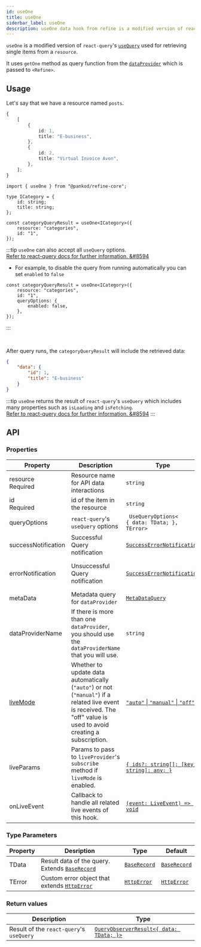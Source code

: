 ```yaml
---
id: useOne
title: useOne
siderbar_label: useOne
description: useOne data hook from refine is a modified version of react-query's useQuery for retrieving single items from a resource
---
```


`useOne` is a modified version of `react-query`'s [`useQuery`](https://react-query.tanstack.com/guides/queries) used for retrieving single items from a `resource`.

It uses `getOne` method as query function from the [`dataProvider`](/core/providers/data-provider.md) which is passed to `<Refine>`.

## Usage

Let's say that we have a resource named `posts`.

```ts title="https://api.fake-rest.refine.dev/categories"
{
    [
        {
            id: 1,
            title: "E-business",
        },
        {
            id: 2,
            title: "Virtual Invoice Avon",
        },
    ];
}
```

```tsx 
import { useOne } from "@pankod/refine-core";

type ICategory = {
    id: string;
    title: string;
};

const categoryQueryResult = useOne<ICategory>({
    resource: "categories",
    id: "1",
});
```

:::tip
`useOne` can also accept all `useQuery` options.  
[Refer to react-query docs for further information. &#8594](https://react-query.tanstack.com/reference/useQuery)

-   For example, to disable the query from running automatically you can set `enabled` to `false`

```tsx
const categoryQueryResult = useOne<ICategory>({
    resource: "categories",
    id: "1",
    queryOptions: {
        enabled: false,
    },
});
```

:::

<br />

After query runs, the `categoryQueryResult` will include the retrieved data:

```json title="categoryQueryResult.data"
{
    "data": {
        "id": 1,
        "title": "E-business"
    }
}
```

:::tip
`useOne` returns the result of `react-query`'s `useQuery` which includes many properties such as `isLoading` and `isFetching`.  
[Refer to react-query docs for further information. &#8594](https://react-query.tanstack.com/reference/useQuery)
:::

## API

### Properties

| Property                                                                                            | Description                                                                                                                                                        | Type                                                                           | Default                             |
| --------------------------------------------------------------------------------------------------- | ------------------------------------------------------------------------------------------------------------------------------------------------------------------ | ------------------------------------------------------------------------------ | ----------------------------------- |
| <div className="required-block"><div>resource</div> <div className=" required">Required</div></div> | Resource name for API data interactions                                                                                                                            | `string`                                                                       |                                     |
| id <div className="required">Required</div>                                                         | id of the item in the resource                                                                                                                                     | `string`                                                                       |                                     |
| queryOptions                                                                                        | `react-query`'s `useQuery` options                                                                                                                                 | ` UseQueryOptions<`<br/>`{ data: TData; },`<br/>`TError>`                      |                                     |
| successNotification                                                                                 | Successful Query notification                                                                                                                                      | [`SuccessErrorNotification`](/core/interfaces.md#successerrornotification)     | `false`                             |
| errorNotification                                                                                   | Unsuccessful Query notification                                                                                                                                    | [`SuccessErrorNotification`](/core/interfaces.md#successerrornotification)     | "Error (status code: `statusCode`)" |
| metaData                                                                                            | Metadata query for `dataProvider`                                                                                                                                  | [`MetaDataQuery`](/core/interfaces.md#metadataquery)                           | {}                                  |
| dataProviderName                                                                                    | If there is more than one `dataProvider`, you should use the `dataProviderName` that you will use.                                                                 | `string`                                                                       | `default`                           |
| [liveMode](/core/providers/live-provider.md#usage-in-a-hook)                                        | Whether to update data automatically (`"auto"`) or not (`"manual"`) if a related live event is received. The "off" value is used to avoid creating a subscription. | [`"auto"` \| `"manual"` \| `"off"`](/core/interfaces.md#livemodeprops)         | `"off"`                             |
| liveParams                                                                                          | Params to pass to `liveProvider`'s `subscribe` method if `liveMode` is enabled.                                                                                    | [`{ ids?: string[]; [key: string]: any; }`](/core/interfaces.md#livemodeprops) | `undefined`                         |
| onLiveEvent                                                                                         | Callback to handle all related live events of this hook.                                                                                                           | [`(event: LiveEvent) => void`](/core/interfaces.md#livemodeprops)              | `undefined`                         |

### Type Parameters

| Property | Desription                                                                       | Type                                           | Default                                        |
| -------- | -------------------------------------------------------------------------------- | ---------------------------------------------- | ---------------------------------------------- |
| TData    | Result data of the query. Extends [`BaseRecord`](/core/interfaces.md#baserecord) | [`BaseRecord`](/core/interfaces.md#baserecord) | [`BaseRecord`](/core/interfaces.md#baserecord) |
| TError   | Custom error object that extends [`HttpError`](/core/interfaces.md#httperror)    | [`HttpError`](/core/interfaces.md#httperror)   | [`HttpError`](/core/interfaces.md#httperror)   |

### Return values

| Description                              | Type                                                                                           |
| ---------------------------------------- | ---------------------------------------------------------------------------------------------- |
| Result of the `react-query`'s `useQuery` | [`QueryObserverResult<{ data: TData; }>`](https://react-query.tanstack.com/reference/useQuery) |
